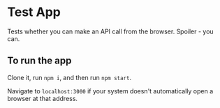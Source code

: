 # Test App

Tests whether you can make an API call from the browser. Spoiler - you can.

## To run the app

Clone it, run `npm i`, and then run `npm start`.

Navigate to `localhost:3000` if your system doesn't automatically open a browser at that address.


